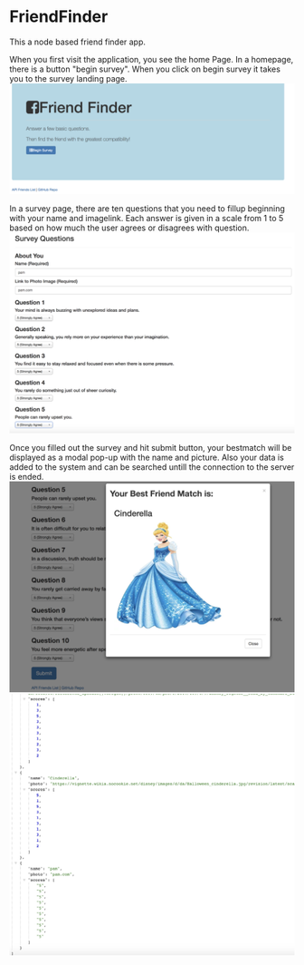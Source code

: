 # FriendFinder

This a node based friend finder app.

When you first visit the application, you see the home Page.
In a homepage, there is a button "begin survey". When you click on begin survey it takes you to the survey landing page.
![Home Page](readmeimages/screenshot1.png)

In a survey page, there are ten questions that you need to fillup beginning with your name and imagelink. Each answer is given in a scale from 1 to 5 based on how much the user agrees or disagrees with question.
![Landing Page](readmeimages/screenshot2.png)

Once you filled out the survey and hit submit button, your bestmatch will be displayed as a modal pop-up with the name and picture. Also your data is added to the system and can be searched untill the connection to the server is ended.
![Best Match Page](readmeimages/screenshot3.png)
![Data Page](readmeimages/screenshot4.png)